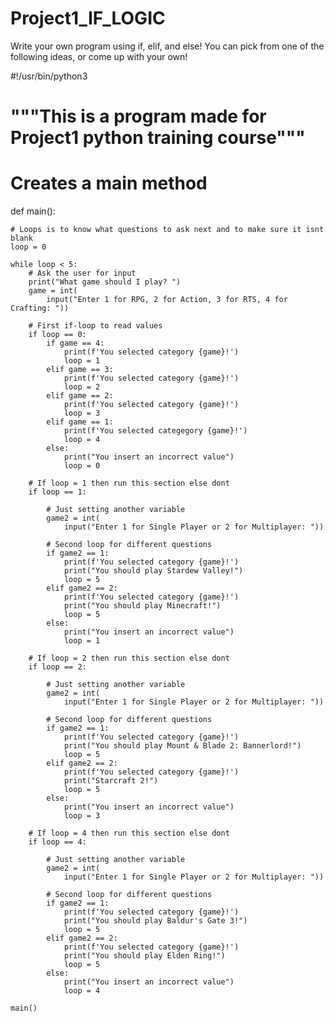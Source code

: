 # Project1_IF_LOGIC
Write your own program using if, elif, and else! You can pick from one of the following ideas, or come up with your own!

#!/usr/bin/python3
# """This is a program made for Project1 python training course"""

# Creates a main method
def main():

    # Loops is to know what questions to ask next and to make sure it isnt blank
    loop = 0

    while loop < 5:
        # Ask the user for input
        print("What game should I play? ")
        game = int(
            input("Enter 1 for RPG, 2 for Action, 3 for RTS, 4 for Crafting: "))

        # First if-loop to read values
        if loop == 0:
            if game == 4:
                print(f'You selected category {game}!')
                loop = 1
            elif game == 3:
                print(f'You selected category {game}!')
                loop = 2
            elif game == 2:
                print(f'You selected category {game}!')
                loop = 3
            elif game == 1:
                print(f'You selected categegory {game}!')
                loop = 4
            else:
                print("You insert an incorrect value")
                loop = 0

        # If loop = 1 then run this section else dont
        if loop == 1:

            # Just setting another variable
            game2 = int(
                input("Enter 1 for Single Player or 2 for Multiplayer: "))

            # Second loop for different questions
            if game2 == 1:
                print(f'You selected category {game}!')
                print("You should play Stardew Valley!")
                loop = 5
            elif game2 == 2:
                print(f'You selected category {game}!')
                print("You should play Minecraft!")
                loop = 5
            else:
                print("You insert an incorrect value")
                loop = 1

        # If loop = 2 then run this section else dont
        if loop == 2:

            # Just setting another variable
            game2 = int(
                input("Enter 1 for Single Player or 2 for Multiplayer: "))

            # Second loop for different questions
            if game2 == 1:
                print(f'You selected category {game}!')
                print("You should play Mount & Blade 2: Bannerlord!")
                loop = 5
            elif game2 == 2:
                print(f'You selected category {game}!')
                print("Starcraft 2!")
                loop = 5
            else:
                print("You insert an incorrect value")
                loop = 3

        # If loop = 4 then run this section else dont
        if loop == 4:

            # Just setting another variable
            game2 = int(
                input("Enter 1 for Single Player or 2 for Multiplayer: "))

            # Second loop for different questions
            if game2 == 1:
                print(f'You selected category {game}!')
                print("You should play Baldur's Gate 3!")
                loop = 5
            elif game2 == 2:
                print(f'You selected category {game}!')
                print("You should play Elden Ring!")
                loop = 5
            else:
                print("You insert an incorrect value")
                loop = 4

    main()
